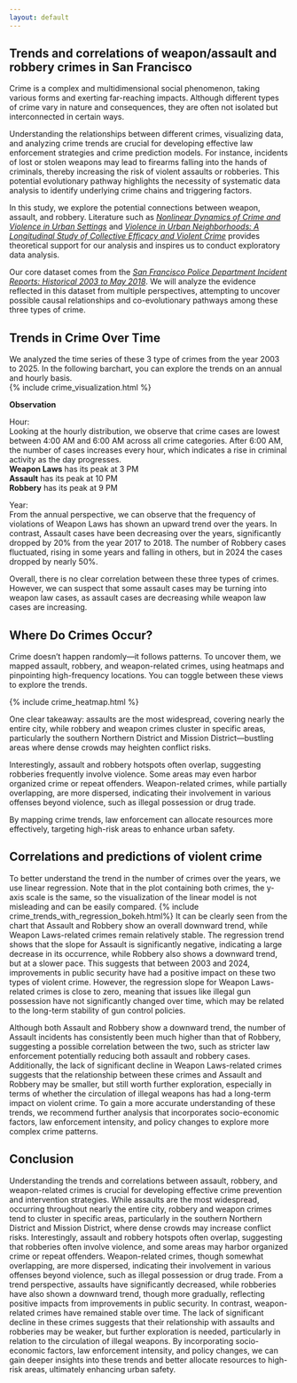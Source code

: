 ```yaml
---
layout: default
---
```

## **Trends and correlations of weapon/assault and robbery crimes in San Francisco**
Crime is a complex and multidimensional social phenomenon, taking various forms and exerting far-reaching impacts. Although different types of crime vary in nature and consequences, they are often not isolated but interconnected in certain ways.  

Understanding the relationships between different crimes, visualizing data, and analyzing crime trends are crucial for developing effective law enforcement strategies and crime prediction models. For instance, incidents of lost or stolen weapons may lead to firearms falling into the hands of criminals, thereby increasing the risk of violent assaults or robberies. This potential evolutionary pathway highlights the necessity of systematic data analysis to identify underlying crime chains and triggering factors.  

In this study, we explore the potential connections between weapon, assault, and robbery. Literature such as [_Nonlinear Dynamics of Crime and Violence in Urban Settings_](https://jasss.soc.surrey.ac.uk/15/1/2.html) and [_Violence in Urban Neighborhoods: A Longitudinal Study of Collective Efficacy and Violent Crime_](https://doi-org.proxy.findit.cvt.dk/10.1007/s10940-016-9311-z) provides theoretical support for our analysis and inspires us to conduct exploratory data analysis.  

Our core dataset comes from the [_San Francisco Police Department Incident Reports: Historical 2003 to May 2018_](https://data.sfgov.org/Public-Safety/Police-Department-Incident-Reports-Historical-2003/tmnf-yvry). We will analyze the evidence reflected in this dataset from multiple perspectives, attempting to uncover possible causal relationships and co-evolutionary pathways among these three types of crime.  


## Trends in Crime Over Time
We analyzed the time series of these 3 type of crimes from the year 2003 to 2025. In the following barchart, you can explore the trends on an annual and hourly basis.
<br>
{% include crime_visualization.html %}

**Observation**

Hour: <br>
Looking at the hourly distribution, we observe that crime cases are lowest between 4:00 AM and 6:00 AM across all crime categories. After 6:00 AM, the number of cases increases every hour, which indicates a rise in criminal activity as the day progresses.
<br>
**Weapon Laws** has its peak at 3 PM <br>
**Assault** has its peak at 10 PM <br>
**Robbery** has its peak at 9 PM <br>

Year: <br>
From the annual perspective, we can observe that the frequency of violations of Weapon Laws has shown an upward trend over the years. In contrast, Assault cases have been  decreasing over the years, significantly dropped by 20% from the year 2017 to 2018.
The number of Robbery cases fluctuated, rising in some years and falling in others, but in 2024 the cases dropped by nearly 50%.<br>

Overall, there is no clear correlation between these three types of crimes. However, we can suspect that some assault cases may be turning into weapon law cases, as assault cases are decreasing while weapon law cases are increasing.

## Where Do Crimes Occur?

Crime doesn’t happen randomly—it follows patterns. To uncover them, we mapped assault, robbery, and weapon-related crimes, using heatmaps and pinpointing high-frequency locations. You can toggle between these views to explore the trends.

{% include crime_heatmap.html %}

One clear takeaway: assaults are the most widespread, covering nearly the entire city, while robbery and weapon crimes cluster in specific areas, particularly the southern Northern District and Mission District—bustling areas where dense crowds may heighten conflict risks.

Interestingly, assault and robbery hotspots often overlap, suggesting robberies frequently involve violence. Some areas may even harbor organized crime or repeat offenders. Weapon-related crimes, while partially overlapping, are more dispersed, indicating their involvement in various offenses beyond violence, such as illegal possession or drug trade.

By mapping crime trends, law enforcement can allocate resources more effectively, targeting high-risk areas to enhance urban safety.

## Correlations and predictions of violent crime
To better understand the trend in the number of crimes over the years, we use linear regression. Note that in the plot containing both crimes, the y-axis scale is the same, so the visualization of the linear model is not misleading and can be easily compared.
{% include crime_trends_with_regression_bokeh.html%}
It can be clearly seen from the chart that Assault and Robbery show an overall downward trend, while Weapon Laws-related crimes remain relatively stable. The regression trend shows that the slope for Assault is significantly negative, indicating a large decrease in its occurrence, while Robbery also shows a downward trend, but at a slower pace. This suggests that between 2003 and 2024, improvements in public security have had a positive impact on these two types of violent crime. However, the regression slope for Weapon Laws-related crimes is close to zero, meaning that issues like illegal gun possession have not significantly changed over time, which may be related to the long-term stability of gun control policies.

Although both Assault and Robbery show a downward trend, the number of Assault incidents has consistently been much higher than that of Robbery, suggesting a possible correlation between the two, such as stricter law enforcement potentially reducing both assault and robbery cases. Additionally, the lack of significant decline in Weapon Laws-related crimes suggests that the relationship between these crimes and Assault and Robbery may be smaller, but still worth further exploration, especially in terms of whether the circulation of illegal weapons has had a long-term impact on violent crime. To gain a more accurate understanding of these trends, we recommend further analysis that incorporates socio-economic factors, law enforcement intensity, and policy changes to explore more complex crime patterns.


## Conclusion 
Understanding the trends and correlations between assault, robbery, and weapon-related crimes is crucial for developing effective crime prevention and intervention strategies. While assaults are the most widespread, occurring throughout nearly the entire city, robbery and weapon crimes tend to cluster in specific areas, particularly in the southern Northern District and Mission District, where dense crowds may increase conflict risks. Interestingly, assault and robbery hotspots often overlap, suggesting that robberies often involve violence, and some areas may harbor organized crime or repeat offenders. Weapon-related crimes, though somewhat overlapping, are more dispersed, indicating their involvement in various offenses beyond violence, such as illegal possession or drug trade. From a trend perspective, assaults have significantly decreased, while robberies have also shown a downward trend, though more gradually, reflecting positive impacts from improvements in public security. In contrast, weapon-related crimes have remained stable over time. The lack of significant decline in these crimes suggests that their relationship with assaults and robberies may be weaker, but further exploration is needed, particularly in relation to the circulation of illegal weapons. By incorporating socio-economic factors, law enforcement intensity, and policy changes, we can gain deeper insights into these trends and better allocate resources to high-risk areas, ultimately enhancing urban safety.